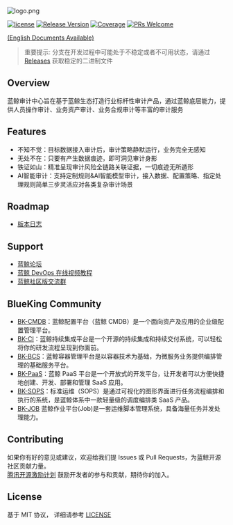 ![logo.png](assets/logo.png)

[![license](https://img.shields.io/badge/license-MIT-brightgreen.svg?style=flat)](https://github.com/TencentBlueKing/bk-audit/blob/master/LICENSE.txt)
[![Release Version](https://img.shields.io/badge/release-1.17.0-brightgreen.svg)](https://github.com/TencentBlueKing/bk-audit/releases)
[![Coverage](https://codecov.io/gh/TencentBlueKing/bk-audit/branch/main/graph/badge.svg)](https://codecov.io/gh/TencentBlueKing/bk-audit)
[![PRs Welcome](https://img.shields.io/badge/PRs-welcome-brightgreen.svg)](https://github.com/TencentBlueKing/bk-audit/pulls)

[(English Documents Available)](./readme_en.md)

> 重要提示: 分支在开发过程中可能处于不稳定或者不可用状态，请通过 [Releases](https://github.com/TencentBlueKing/bk-audit/releases) 获取稳定的二进制文件

## Overview

蓝鲸审计中心旨在基于蓝鲸生态打造行业标杆性审计产品，通过蓝鲸底层能力，提供人员操作审计、业务资产审计、业务合规审计等丰富的审计服务

## Features

- 不知不觉：目标数据接入审计后，审计策略静默运行，业务完全无感知
- 无处不在：只要有产生数据痕迹，即可洞见审计身影
- 铁证如山：精准呈现审计风险全链路关联证据，一切痕迹无所遁形
- AI智能审计：支持定制规则&AI智能模型审计，接入数据、配置策略、指定处理规则简单三步灵活应对各类复杂审计场景

## Roadmap

- [版本日志](./release.md)

## Support

- [蓝鲸论坛](https://bk.tencent.com/s-mart/community)
- [蓝鲸 DevOps 在线视频教程](https://bk.tencent.com/s-mart/video/)
- [蓝鲸社区版交流群](https://jq.qq.com/?_wv=1027&k=5zk8F7G)

## BlueKing Community

- [BK-CMDB](https://github.com/Tencent/bk-cmdb)：蓝鲸配置平台（蓝鲸 CMDB）是一个面向资产及应用的企业级配置管理平台。
- [BK-CI](https://github.com/Tencent/bk-ci)：蓝鲸持续集成平台是一个开源的持续集成和持续交付系统，可以轻松将你的研发流程呈现到你面前。
- [BK-BCS](https://github.com/Tencent/bk-bcs)：蓝鲸容器管理平台是以容器技术为基础，为微服务业务提供编排管理的基础服务平台。
- [BK-PaaS](https://github.com/Tencent/bk-paas)：蓝鲸 PaaS 平台是一个开放式的开发平台，让开发者可以方便快捷地创建、开发、部署和管理 SaaS 应用。
- [BK-SOPS](https://github.com/Tencent/bk-sops)：标准运维（SOPS）是通过可视化的图形界面进行任务流程编排和执行的系统，是蓝鲸体系中一款轻量级的调度编排类 SaaS 产品。
- [BK-JOB](https://github.com/Tencent/bk-job) 蓝鲸作业平台(Job)是一套运维脚本管理系统，具备海量任务并发处理能力。

## Contributing

如果你有好的意见或建议，欢迎给我们提 Issues 或 Pull Requests，为蓝鲸开源社区贡献力量。   
[腾讯开源激励计划](https://opensource.tencent.com/contribution) 鼓励开发者的参与和贡献，期待你的加入。

## License

基于 MIT 协议， 详细请参考 [LICENSE](./LICENSE.txt)
